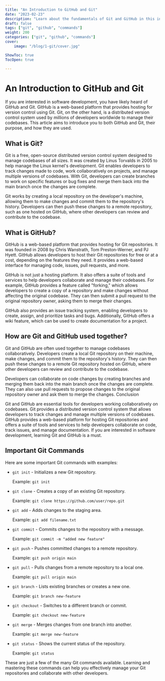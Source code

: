 ```yaml
---
title: "An Introduction to GitHub and Git"
date: "2023-02-23"
description: "Learn about the fundamentals of Git and GitHub in this introductory article, including what they are, how they work, and how they can benefit your development workflow."
draft: false
tags: ["git", "github", "commands"]
weight: 200
categories: ["git", "github", "commands"]
cover: 
    image: "/blog/1-git/cover.jpg"

ShowToc: true
TocOpen: true

---
```


# An Introduction to GitHub and Git

If you are interested in software development, you have likely heard of GitHub and Git. GitHub is a web-based platform that provides hosting for version control using Git. Git, on the other hand, is a distributed version control system used by millions of developers worldwide to manage their codebases. This article aims to introduce you to both GitHub and Git, their purpose, and how they are used.

## What is Git?

Git is a free, open-source distributed version control system designed to manage codebases of all sizes. It was created by Linus Torvalds in 2005 to help manage the Linux kernel's development. Git enables developers to track changes made to code, work collaboratively on projects, and manage multiple versions of codebases. With Git, developers can create branches to work on specific features or bug fixes and merge them back into the main branch once the changes are complete.

Git works by creating a local repository on the developer's machine, allowing them to make changes and commit them to the repository's history. Developers can then push these changes to a remote repository, such as one hosted on GitHub, where other developers can review and contribute to the codebase.

## What is GitHub?

GitHub is a web-based platform that provides hosting for Git repositories. It was founded in 2008 by Chris Wanstrath, Tom Preston-Werner, and PJ Hyett. GitHub allows developers to host their Git repositories for free or at a cost, depending on the features they need. It provides a web-based interface for managing code, issues, pull requests, and more.

GitHub is not just a hosting platform. It also offers a suite of tools and services to help developers collaborate and manage their codebases. For example, GitHub provides a feature called "forking," which allows developers to create a copy of a repository and make changes without affecting the original codebase. They can then submit a pull request to the original repository owner, asking them to merge their changes.

GitHub also provides an issue tracking system, enabling developers to create, assign, and prioritize tasks and bugs. Additionally, GitHub offers a wiki feature, which can be used to create documentation for a project.

## How are Git and GitHub used together?

Git and GitHub are often used together to manage codebases collaboratively. Developers create a local Git repository on their machine, make changes, and commit them to the repository's history. They can then push these changes to a remote Git repository hosted on GitHub, where other developers can review and contribute to the codebase.

Developers can collaborate on code changes by creating branches and merging them back into the main branch once the changes are complete. They can also use pull requests to propose changes to the original repository owner and ask them to merge the changes.
Conclusion

Git and GitHub are essential tools for developers working collaboratively on codebases. Git provides a distributed version control system that allows developers to track changes and manage multiple versions of codebases. GitHub provides a web-based platform for hosting Git repositories and offers a suite of tools and services to help developers collaborate on code, track issues, and manage documentation. If you are interested in software development, learning Git and GitHub is a must.

## Important Git Commands

Here are some important Git commands with examples:

- `git init` - Initializes a new Git repository.
    
    Example: `git init`

- `git clone` - Creates a copy of an existing Git repository.
    
    Example: `git clone https://github.com/user/repo.git`

- `git add` - Adds changes to the staging area.
    
    Example: `git add filename.txt`

- `git commit` - Commits changes to the repository with a message.
    
    Example: `git commit -m "added new feature"`

- `git push` - Pushes committed changes to a remote repository.
    
    Example: `git push origin main`

- `git pull` - Pulls changes from a remote repository to a local one.
    
    Example: `git pull origin main`

- `git branch` - Lists existing branches or creates a new one.
    
    Example: `git branch new-feature`

- `git checkout` - Switches to a different branch or commit.
    
    Example: `git checkout new-feature`

- `git merge` - Merges changes from one branch into another.
    
    Example: `git merge new-feature`

- `git status` - Shows the current status of the repository.
    
    Example: `git status`

These are just a few of the many Git commands available. Learning and mastering these commands can help you effectively manage your Git repositories and collaborate with other developers.

<!--advert-->


